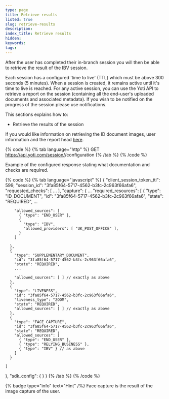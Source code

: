 ```yaml
---
type: page
title: Retrieve results
listed: true
slug: retrieve-results
description: 
index_title: Retrieve results
hidden: 
keywords: 
tags: 
---
```


After the user has completed their in-branch session you will then be able to retrieve the result of the IBV session. 

Each session has a configured 'time to live' (TTL) which must be above 300 seconds (5 minutes). When a session is created, it remains active until it's time to live is reached. For any active session, you can use the Yoti API to retrieve a report on the session (containing all the end-user's uploaded documents and associated metadata). If you wish to be notified on the progress of the session please use notifications. 

This sections explains how to:

- Retrieve the results of the session

If you would like information on retrieving the ID document images, user information and the report head [here](/identity-verification/results). 

{% code %}
{% tab language="http" %}
GET https://api.yoti.com/session/<sessionId>/configuration
{% /tab %}
{% /code %}

Example of the configured response stating what documentation and checks are required.

{% code %}
{% tab language="javascript" %}
{
  "client_session_token_ttl": 599,
  "session_id": "3fa85f64-5717-4562-b3fc-2c963f66afa6",
  "requested_checks": [ ... ],
  "capture": {
    ...
    "required_resources": [
      {
        "type": "ID_DOCUMENT",
        "id": "3fa85f64-5717-4562-b3fc-2c963f66afa6",
        "state": "REQUIRED",
        ...

        "allowed_sources": [
          { "type": "END_USER" },
          {
            "type": "IBV",
            "allowed_providers": [ "UK_POST_OFFICE" ], 
          }
        ]

      },
      {
        "type": "SUPPLEMENTARY_DOCUMENT",
        "id": "3fa85f64-5717-4562-b3fc-2c963f66afa6",
        "state": "REQUIRED",
        ...

        "allowed_sources": [ ] // exactly as above
      },
      {
        "type": "LIVENESS",
        "id": "3fa85f64-5717-4562-b3fc-2c963f66afa6",
        "liveness_type": "ZOOM",
        "state": "REQUIRED",
        "allowed_sources": [ ] // exactly as above
      },
      {
        "type": "FACE_CAPTURE",
        "id": "3fa85f64-5717-4562-b3fc-2c963f66afa6",
        "state": "REQUIRED",
        "allowed_sources": [
          { "type": "END_USER" },
          { "type": "RELYING_BUSINESS" },
          { "type": "IBV" } // as above
        ]
      }

    ]
  },
  "sdk_config": { }
}
{% /tab %}
{% /code %}

{% badge type="info" text="Hint" /%} Face capture is the result of the image capture of the user.